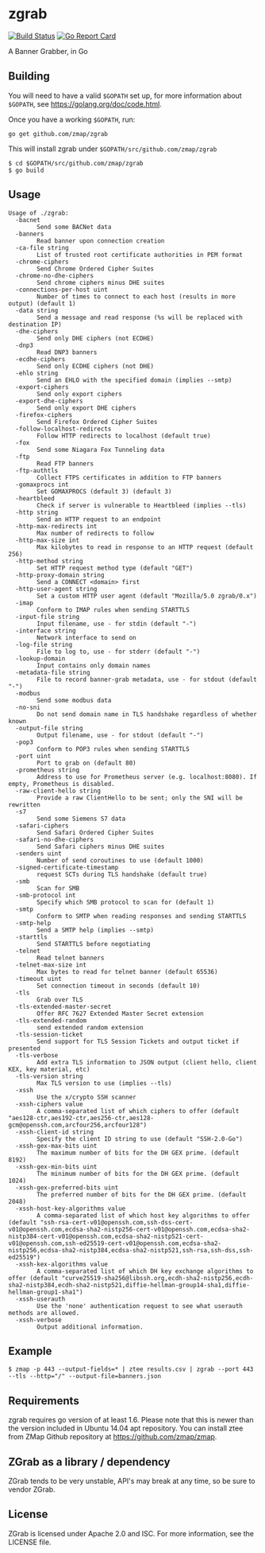zgrab
==================

[![Build Status](https://travis-ci.org/zmap/zgrab.svg?branch=master)](https://travis-ci.org/zmap/zgrab)
[![Go Report Card](https://goreportcard.com/badge/github.com/zmap/zgrab)](https://goreportcard.com/report/github.com/zmap/zgrab)

A Banner Grabber, in Go

## Building

You will need to have a valid `$GOPATH` set up, for more information about `$GOPATH`, see https://golang.org/doc/code.html.

Once you have a working `$GOPATH`, run:

```
go get github.com/zmap/zgrab
```

This will install zgrab under `$GOPATH/src/github.com/zmap/zgrab`

```
$ cd $GOPATH/src/github.com/zmap/zgrab
$ go build
```

## Usage

```
Usage of ./zgrab:
  -bacnet
    	Send some BACNet data
  -banners
    	Read banner upon connection creation
  -ca-file string
    	List of trusted root certificate authorities in PEM format
  -chrome-ciphers
    	Send Chrome Ordered Cipher Suites
  -chrome-no-dhe-ciphers
    	Send chrome ciphers minus DHE suites
  -connections-per-host uint
    	Number of times to connect to each host (results in more output) (default 1)
  -data string
    	Send a message and read response (%s will be replaced with destination IP)
  -dhe-ciphers
    	Send only DHE ciphers (not ECDHE)
  -dnp3
    	Read DNP3 banners
  -ecdhe-ciphers
    	Send only ECDHE ciphers (not DHE)
  -ehlo string
    	Send an EHLO with the specified domain (implies --smtp)
  -export-ciphers
    	Send only export ciphers
  -export-dhe-ciphers
    	Send only export DHE ciphers
  -firefox-ciphers
    	Send Firefox Ordered Cipher Suites
  -follow-localhost-redirects
    	Follow HTTP redirects to localhost (default true)
  -fox
    	Send some Niagara Fox Tunneling data
  -ftp
    	Read FTP banners
  -ftp-authtls
    	Collect FTPS certificates in addition to FTP banners
  -gomaxprocs int
    	Set GOMAXPROCS (default 3) (default 3)
  -heartbleed
    	Check if server is vulnerable to Heartbleed (implies --tls)
  -http string
    	Send an HTTP request to an endpoint
  -http-max-redirects int
    	Max number of redirects to follow
  -http-max-size int
    	Max kilobytes to read in response to an HTTP request (default 256)
  -http-method string
    	Set HTTP request method type (default "GET")
  -http-proxy-domain string
    	Send a CONNECT <domain> first
  -http-user-agent string
    	Set a custom HTTP user agent (default "Mozilla/5.0 zgrab/0.x")
  -imap
    	Conform to IMAP rules when sending STARTTLS
  -input-file string
    	Input filename, use - for stdin (default "-")
  -interface string
    	Network interface to send on
  -log-file string
    	File to log to, use - for stderr (default "-")
  -lookup-domain
    	Input contains only domain names
  -metadata-file string
    	File to record banner-grab metadata, use - for stdout (default "-")
  -modbus
    	Send some modbus data
  -no-sni
    	Do not send domain name in TLS handshake regardless of whether known
  -output-file string
    	Output filename, use - for stdout (default "-")
  -pop3
    	Conform to POP3 rules when sending STARTTLS
  -port uint
    	Port to grab on (default 80)
  -prometheus string
    	Address to use for Prometheus server (e.g. localhost:8080). If empty, Prometheus is disabled.
  -raw-client-hello string
    	Provide a raw ClientHello to be sent; only the SNI will be rewritten
  -s7
    	Send some Siemens S7 data
  -safari-ciphers
    	Send Safari Ordered Cipher Suites
  -safari-no-dhe-ciphers
    	Send Safari ciphers minus DHE suites
  -senders uint
    	Number of send coroutines to use (default 1000)
  -signed-certificate-timestamp
    	request SCTs during TLS handshake (default true)
  -smb
    	Scan for SMB
  -smb-protocol int
    	Specify which SMB protocol to scan for (default 1)
  -smtp
    	Conform to SMTP when reading responses and sending STARTTLS
  -smtp-help
    	Send a SMTP help (implies --smtp)
  -starttls
    	Send STARTTLS before negotiating
  -telnet
    	Read telnet banners
  -telnet-max-size int
    	Max bytes to read for telnet banner (default 65536)
  -timeout uint
    	Set connection timeout in seconds (default 10)
  -tls
    	Grab over TLS
  -tls-extended-master-secret
    	Offer RFC 7627 Extended Master Secret extension
  -tls-extended-random
    	send extended random extension
  -tls-session-ticket
    	Send support for TLS Session Tickets and output ticket if presented
  -tls-verbose
    	Add extra TLS information to JSON output (client hello, client KEX, key material, etc)
  -tls-version string
    	Max TLS version to use (implies --tls)
  -xssh
    	Use the x/crypto SSH scanner
  -xssh-ciphers value
    	A comma-separated list of which ciphers to offer (default "aes128-ctr,aes192-ctr,aes256-ctr,aes128-gcm@openssh.com,arcfour256,arcfour128")
  -xssh-client-id string
    	Specify the client ID string to use (default "SSH-2.0-Go")
  -xssh-gex-max-bits uint
    	The maximum number of bits for the DH GEX prime. (default 8192)
  -xssh-gex-min-bits uint
    	The minimum number of bits for the DH GEX prime. (default 1024)
  -xssh-gex-preferred-bits uint
    	The preferred number of bits for the DH GEX prime. (default 2048)
  -xssh-host-key-algorithms value
    	A comma-separated list of which host key algorithms to offer (default "ssh-rsa-cert-v01@openssh.com,ssh-dss-cert-v01@openssh.com,ecdsa-sha2-nistp256-cert-v01@openssh.com,ecdsa-sha2-nistp384-cert-v01@openssh.com,ecdsa-sha2-nistp521-cert-v01@openssh.com,ssh-ed25519-cert-v01@openssh.com,ecdsa-sha2-nistp256,ecdsa-sha2-nistp384,ecdsa-sha2-nistp521,ssh-rsa,ssh-dss,ssh-ed25519")
  -xssh-kex-algorithms value
    	A comma-separated list of which DH key exchange algorithms to offer (default "curve25519-sha256@libssh.org,ecdh-sha2-nistp256,ecdh-sha2-nistp384,ecdh-sha2-nistp521,diffie-hellman-group14-sha1,diffie-hellman-group1-sha1")
  -xssh-userauth
    	Use the 'none' authentication request to see what userauth methods are allowed.
  -xssh-verbose
    	Output additional information.
```

## Example

```
$ zmap -p 443 --output-fields=* | ztee results.csv | zgrab --port 443 --tls --http="/" --output-file=banners.json
```

## Requirements

zgrab requires go version of at least 1.6. Please note that this is newer than the version included in Ubuntu 14.04 apt repository. You can install ztee from ZMap Github repository at https://github.com/zmap/zmap.


## ZGrab as a library / dependency

ZGrab tends to be very unstable, API's may break at any time, so be sure to vendor ZGrab.

## License

ZGrab is licensed under Apache 2.0 and ISC. For more information, see the LICENSE file.
